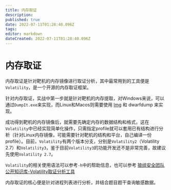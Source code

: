 ```yaml
---
title: 内存取证
description: 
published: true
date: 2022-07-11T01:28:40.096Z
tags: 
editor: markdown
dateCreated: 2022-07-11T01:28:40.096Z
---
```


# 内存取证
内存取证是针对靶机的内存镜像进行取证分析，其中最常用到的工具便是`Volatility`，是一个开源的内存取证框架。

针对内存取证，实战中第一步就是针对靶机的内存提取，对Windows来说，可以通过`DumpIt.exe`来实现，而Linux和Macos则需要使用 [lmg](https://github.com/halpomeranz/lmg) 和 dwarfdump 来实现。

成功得到靶机的内存镜像后，就需要先确定内存的数据结构和格式，这在`Volatility`中已经实现简单化操作，只需指定profile就可以套用已有结构进行分析（针对Linux内存镜像，可能需要针对靶机的结构和平台，自己编译一份profile）。目前，`Volatility`有两个版本分支，分别是`Volatility2`（Volatility 2.7）和`Volatility3`，鉴于目前`Volatility3`的功能开发还不是非常完善，故建议先使用`Volatility 2.7`。

`Volatility`的相关使用语法可以参考`-h`中的帮助信息，也可以参考 [狼组安全团队公开知识库-Volatility取证分析工具](https://wiki.wgpsec.org/knowledge/ctf/Volatility.html)

内存取证的核心便是针对进程列表进行分析，并结合题目题干查询敏感数据。